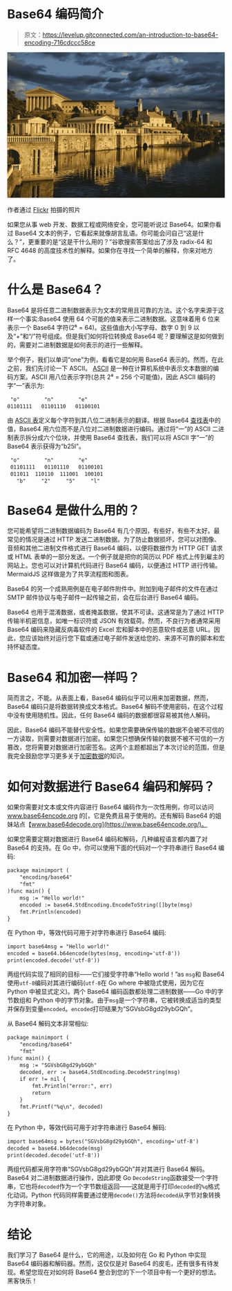 # Base64 编码简介

> 原文：<https://levelup.gitconnected.com/an-introduction-to-base64-encoding-716cdccc58ce>

![](img/06dda47646ae28beca2d218ea5b60117.png)

作者通过 [Flickr](https://www.flickr.com/photos/cmmorrow/10788726084/) 拍摄的照片

如果您从事 web 开发、数据工程或网络安全，您可能听说过 Base64。如果你看过 Base64 文本的例子，它看起来就像胡言乱语。你可能会问自己“这是什么？”，更重要的是“这是干什么用的？”谷歌搜索答案给出了涉及 radix-64 和 RFC 4648 的高度技术性的解释。如果你在寻找一个简单的解释，你来对地方了。

# 什么是 Base64？

Base64 是将任意二进制数据表示为文本的常用且可靠的方法。这个名字来源于这样一个事实:Base64 使用 64 个可能的值来表示二进制数据。这意味着用 6 位来表示一个 Base64 字符(2⁶ = 64)。这些值由大小写字母、数字 0 到 9 以及“+”和“/”符号组成。但是我们如何将位转换成 Base64 呢？要理解这是如何做到的，需要对二进制数据是如何表示的进行一些解释。

举个例子，我们以单词“one”为例，看看它是如何用 Base64 表示的。然而，在此之前，我们先讨论一下 ASCII。 [ASCII](https://en.wikipedia.org/wiki/ASCII) 是一种在计算机系统中表示文本数据的编码方案。ASCII 用八位表示字符(总共 2⁸ = 256 个可能值)，因此 ASCII 编码的字“一”表示为:

```
 "o"        "n"        "e"
01101111   01101110   01100101
```

由 [ASCII 表](https://www.rapidtables.com/code/text/ascii-table.html)定义每个字符到其八位二进制表示的翻译。根据 Base64 [查找表](https://en.wikipedia.org/wiki/Base64#Base64_table)中的值，Base64 用六位而不是八位对二进制数据进行编码。通过将“一”的 ASCII 二进制表示拆分成六个位块，并使用 Base64 查找表，我们可以将 ASCII 字“一”的 Base64 表示获得为“b25l”。

```
 "o"        "n"        "e"
 01101111   01101110   01100101
 011011  110110  111001  100101
   "b"     "2"     "5"     "l"
```

# Base64 是做什么用的？

您可能希望将二进制数据编码为 Base64 有几个原因，有些好，有些不太好。最常见的情况是通过 HTTP 发送二进制数据。为了防止数据损坏，您可以对图像、音频和其他二进制文件格式进行 Base64 编码，以便将数据作为 HTTP GET 请求或 HTML 表单的一部分发送。一个例子就是把你的简历以 PDF 格式上传到雇主的网站上。您也可以对计算机代码进行 Base64 编码，以便通过 HTTP 进行传输。MermaidJS 这样做是为了共享流程图和图表。

Base64 的另一个成熟用例是在电子邮件附件中。附加到电子邮件的文件在通过 SMTP 邮件协议与电子邮件一起传输之前，会在后台进行 Base64 编码。

Base64 也用于混淆数据，或者掩盖数据，使其不可读。这通常是为了通过 HTTP 传输半机密信息，如唯一标识符或 JSON 有效载荷。然而，不良行为者通常采用 Base64 编码来隐藏反病毒软件的 Excel 宏和脚本中的恶意软件或恶意 URL。因此，您应该始终对运行您下载或通过电子邮件发送给您的、来源不可靠的脚本和宏持怀疑态度。

# Base64 和加密一样吗？

简而言之，不能。从表面上看，Base64 编码似乎可以用来加密数据，然而，Base64 编码只是将数据转换成文本格式。Base64 解码不使用密码，在这个过程中没有使用随机性。因此，任何 Base64 编码的数据都很容易被其他人解码。

因此，Base64 编码不能替代安全性。如果您需要确保传输的数据不会被不可信的一方读取，则需要对数据进行加密。如果您只想确保传输的数据不被不可信的一方篡改，您将需要对数据进行加密签名。这两个主题都超出了本次讨论的范围，但是我完全鼓励您学习更多关于[加密数据](https://searchsecurity.techtarget.com/definition/encryption)的知识。

# 如何对数据进行 Base64 编码和解码？

如果你需要对文本或文件内容进行 Base64 编码作为一次性用例，你可以访问 www.base64encode.org 的[，它是免费且易于使用的。还有解码 Base64 的姐妹站点【www.base64decode.org](https://www.base64encode.org/)。

如果您需要定期对数据进行 Base64 编码和解码，几种编程语言都内置了对 Base64 的支持。在 Go 中，你可以使用下面的代码对一个字符串进行 Base64 编码:

```
package mainimport (
    "encoding/base64"
    "fmt"
)func main() {
    msg := "Hello world!"
    encoded := base64.StdEncoding.EncodeToString([]byte(msg)
    fmt.Println(encoded)
}
```

在 Python 中，等效代码可用于对字符串进行 Base64 编码:

```
import base64msg = "Hello world!"
encoded = base64.b64encode(bytes(msg, encoding='utf-8'))
print(encoded.decode('utf-8'))
```

两组代码实现了相同的目标——它们接受字符串“Hello world！”as `msg`和 Base64 使用`utf-8`编码对其进行编码(`utf-8`在 Go where 中被隐式使用，因为它在 Python 中被显式定义)。两个 Base64 编码函数都处理二进制数据——Go 中的字节数组和 Python 中的字节对象。由于`msg`是一个字符串，它被转换成适当的类型并保存到变量`encoded`。`encoded`打印结果为“SGVsbG8gd29ybGQh”。

从 Base64 解码文本非常相似:

```
package mainimport (
    "encoding/base64"
    "fmt"
)func main() {
    msg := "SGVsbG8gd29ybGQh"
    decoded, err := base64.StdEncoding.DecodeString(msg)
    if err != nil {
        fmt.Println("error:", err)
        return
    }
    fmt.Printf("%q\n", decoded)
}
```

在 Python 中，等效代码可用于对字符串进行 Base64 解码:

```
import base64msg = bytes("SGVsbG8gd29ybGQh", encoding='utf-8')
decoded = base64.b64decode(msg)
print(decoded.decode('utf-8'))
```

两组代码都采用字符串“SGVsbG8gd29ybGQh”并对其进行 Base64 解码。Base64 对二进制数据进行操作，因此即使 Go `DecodeString`函数接受一个字符串，它也将`decoded`作为一个字节数组返回——这就是用于打印`decoded`的`%q`格式化动词。Python 代码同样需要通过使用`decode()`方法将`decoded`从字节对象转换为字符串对象。

# 结论

我们学习了 Base64 是什么，它的用途，以及如何在 Go 和 Python 中实现 Base64 编码器和解码器。然而，这仅仅是对 Base64 的皮毛，还有很多有待发现。希望您现在对如何将 Base64 整合到您的下一个项目中有一个更好的想法。黑客快乐！